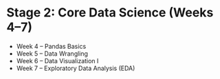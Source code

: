 # Stage 2: Core Data Science (Weeks 4–7)
- Week 4 – Pandas Basics
- Week 5 – Data Wrangling
- Week 6 – Data Visualization I
- Week 7 – Exploratory Data Analysis (EDA)